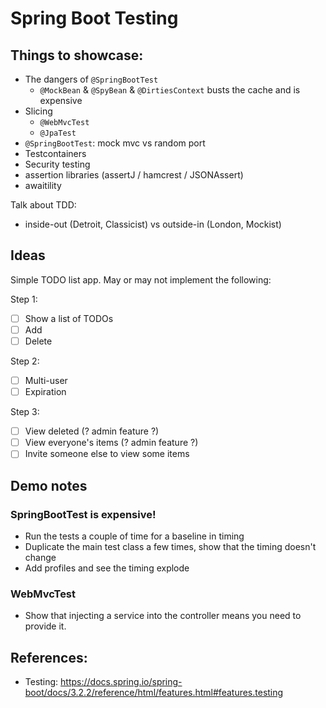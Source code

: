 # Spring Boot Testing

## Things to showcase:

- The dangers of `@SpringBootTest`
  - `@MockBean` & `@SpyBean` & `@DirtiesContext` busts the cache and is expensive
- Slicing 
  - `@WebMvcTest`
  - `@JpaTest`
- `@SpringBootTest`: mock mvc vs random port
- Testcontainers
- Security testing
- assertion libraries (assertJ / hamcrest / JSONAssert) 
- awaitility

Talk about TDD:
- inside-out (Detroit, Classicist) vs outside-in (London, Mockist)

## Ideas

Simple TODO list app. May or may not implement the following:

Step 1:
- [ ] Show a list of TODOs
- [ ] Add
- [ ] Delete

Step 2:
- [ ] Multi-user
- [ ] Expiration

Step 3:
- [ ] View deleted (? admin feature ?)
- [ ] View everyone's items (? admin feature ?)
- [ ] Invite someone else to view some items

## Demo notes

### SpringBootTest is expensive!

- Run the tests a couple of time for a baseline in timing
- Duplicate the main test class a few times, show that the timing doesn't change
- Add profiles and see the timing explode

### WebMvcTest

- Show that injecting a service into the controller means you need to provide it.

## References:

- Testing: https://docs.spring.io/spring-boot/docs/3.2.2/reference/html/features.html#features.testing